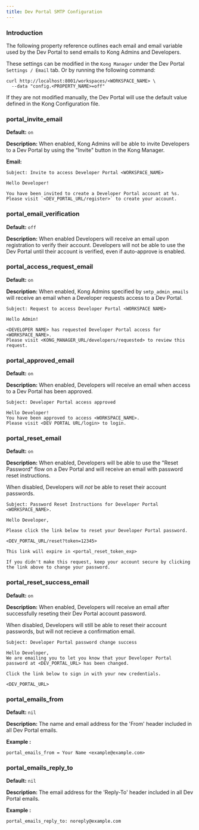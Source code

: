 ```yaml
---
title: Dev Portal SMTP Configuration
---
```


### Introduction

The following property reference outlines each email and email variable used by the Dev Portal to send emails to Kong Admins and Developers.

These settings can be modified in the `Kong Manager` under the Dev Portal `Settings / Email` tab. Or by running the following command:

```
curl http://localhost:8001/workspaces/<WORKSPACE_NAME> \
  --data "config.<PROPERTY_NAME>=off"
```

If they are not modified manually, the Dev Portal will use the default value defined in the Kong Configuration file.


### portal_invite_email

**Default:** `on`

**Description:**
When enabled, Kong Admins will be able to invite Developers to a Dev Portal by using the "Invite" button in the Kong Manager.

**Email:**
```
Subject: Invite to access Developer Portal <WORKSPACE_NAME>

Hello Developer!

You have been invited to create a Developer Portal account at %s.
Please visit `<DEV_PORTAL_URL/register>` to create your account.
```


### portal_email_verification

**Default:** `off`

**Description:**
When enabled Developers will receive an email upon registration to verify their account. Developers will not be able to use the Dev Portal until their account is verified, even if auto-approve is enabled. 


### portal_access_request_email

**Default:** `on`

**Description:**
When enabled, Kong Admins specified by `smtp_admin_emails` will receive an email when a Developer requests access to a Dev Portal.

```
Subject: Request to access Developer Portal <WORKSPACE NAME>

Hello Admin!

<DEVELOPER NAME> has requested Developer Portal access for <WORKSPACE_NAME>.
Please visit <KONG_MANAGER_URL/developers/requested> to review this request.
```


### portal_approved_email

**Default:** `on`

**Description:**
When enabled, Developers will receive an email when access to a Dev Portal has been approved.

```
Subject: Developer Portal access approved

Hello Developer!
You have been approved to access <WORKSPACE_NAME>.
Please visit <DEV PORTAL URL/login> to login.

```

### portal_reset_email

**Default:** `on`

**Description:**
When enabled, Developers will be able to use the "Reset Password" flow on a Dev Portal and will receive an email with password reset instructions.

When disabled, Developers will *not* be able to reset their account passwords.

```
Subject: Password Reset Instructions for Developer Portal <WORKSPACE_NAME>.

Hello Developer,

Please click the link below to reset your Developer Portal password.

<DEV_PORTAL_URL/reset?token=12345>

This link will expire in <portal_reset_token_exp>

If you didn't make this request, keep your account secure by clicking
the link above to change your password.
```

### portal_reset_success_email

**Default:** `on`

**Description:**
When enabled, Developers will receive an email after successfully reseting their Dev Portal account password.

When disabled, Developers will still be able to reset their account passwords, but will not recieve a confirmation email.

```
Subject: Developer Portal password change success

Hello Developer,
We are emailing you to let you know that your Developer Portal password at <DEV_PORTAL_URL> has been changed.

Click the link below to sign in with your new credentials.

<DEV_PORTAL_URL>
```


### portal_emails_from

**Default:** `nil`

**Description:**
The name and email address for the 'From' header included in all Dev Portal emails.

**Example :**

```
portal_emails_from = Your Name <example@example.com>
```


### portal_emails_reply_to

**Default:** `nil`

**Description:**
The email address for the 'Reply-To' header included in all Dev Portal emails.


**Example :**

```
portal_emails_reply_to: noreply@example.com
```
